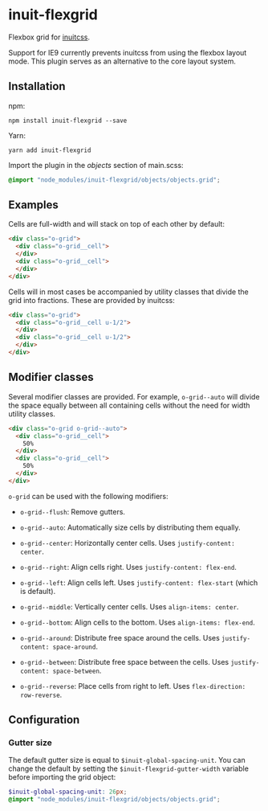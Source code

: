 # inuit-flexgrid

Flexbox grid for [inuitcss](https://github.com/inuitcss/inuitcss).

Support for IE9 currently prevents inuitcss from using the flexbox layout mode. This plugin serves as an alternative to the core layout system.

## Installation

npm:

```
npm install inuit-flexgrid --save
```

Yarn:

```
yarn add inuit-flexgrid
```

Import the plugin in the *objects* section of main.scss:

```scss
@import "node_modules/inuit-flexgrid/objects/objects.grid";
```

## Examples

Cells are full-width and will stack on top of each other by default:

```html
<div class="o-grid">
  <div class="o-grid__cell">
  </div>
  <div class="o-grid__cell">
  </div>
</div>
```

Cells will in most cases be accompanied by utility classes that divide the grid into fractions. These are provided by inuitcss:

```html
<div class="o-grid">
  <div class="o-grid__cell u-1/2">
  </div>
  <div class="o-grid__cell u-1/2">
  </div>
</div>
```

## Modifier classes

Several modifier classes are provided. For example, `o-grid--auto` will divide the space equally between all containing cells without the need for width utility classes.

```html
<div class="o-grid o-grid--auto">
  <div class="o-grid__cell">
    50%
  </div>
  <div class="o-grid__cell">
    50%
  </div>
</div>
```

`o-grid` can be used with the following modifiers:

* `o-grid--flush`: Remove gutters.

* `o-grid--auto`: Automatically size cells by distributing them equally.

* `o-grid--center`: Horizontally center cells. Uses `justify-content: center`.
* `o-grid--right`: Align cells right. Uses `justify-content: flex-end`.
* `o-grid--left`: Align cells left. Uses `justify-content: flex-start` (which is default).

* `o-grid--middle`: Vertically center cells. Uses `align-items: center`.
* `o-grid--bottom`: Align cells to the bottom. Uses `align-items: flex-end`.

* `o-grid--around`: Distribute free space around the cells. Uses `justify-content: space-around`.
* `o-grid--between`: Distribute free space between the cells. Uses `justify-content: space-between`.

* `o-grid--reverse`: Place cells from right to left. Uses `flex-direction: row-reverse`.


## Configuration

### Gutter size

The default gutter size is equal to `$inuit-global-spacing-unit`. You can change the default by setting the `$inuit-flexgrid-gutter-width` variable before importing the grid object:

```scss
$inuit-global-spacing-unit: 26px;
@import "node_modules/inuit-flexgrid/objects/objects.grid";
```
